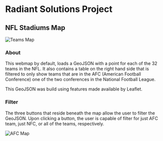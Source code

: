 # Radiant Solutions Project

## NFL Stadiums Map

![Teams Map](https://user-images.githubusercontent.com/25868208/46430371-c26e0c00-c716-11e8-95a4-0649e180c344.png)


### About 

This webmap by default, loads a GeoJSON with a point for each of the 32 teams in the NFL. It also contains a table on the right hand side that is filtered to only show teams that are in the AFC (American Football Conference) one of the two conferences in the National Football League.

This GeoJSON was build using features made available by Leaflet.

### Filter

The three buttons that reside beneath the map allow the user to filter the GeoJSON. Upon clicking a button, the user is capable of filter for just AFC team, just NFC, or all of the teams, respectively. 


![AFC Map](https://user-images.githubusercontent.com/25868208/46432246-c3ee0300-c71b-11e8-8ad9-1f4167e07f99.png)
